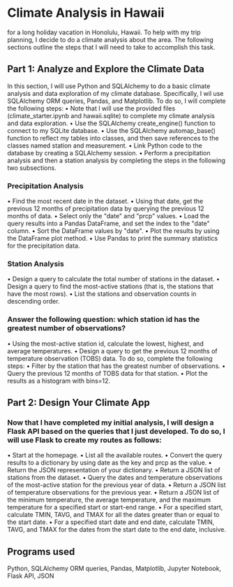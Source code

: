 # ﻿Climate Analysis in Hawaii
for a long holiday vacation in Honolulu, Hawaii. To help with my trip planning, 
I decide to do a climate analysis about the area. The following sections outline the steps that I will need to take to accomplish this task.
 
## Part 1: Analyze and Explore the Climate Data
In this section, I will use Python and SQLAlchemy to do a basic climate analysis and data exploration of my climate database. Specifically, I wil use SQLAlchemy ORM queries, Pandas, and Matplotlib. To do so, I will complete the following steps:
•	Note that I will use the provided files (climate_starter.ipynb and hawaii.sqlite) to complete my climate analysis and data exploration.
•	Use the SQLAlchemy create_engine() function to connect to my SQLite database.
•	Use the SQLAlchemy automap_base() function to reflect my tables into classes, and then save references to the classes named station and measurement.
•	Link Python code to the database by creating a SQLAlchemy session.
•	Perform a precipitation analysis and then a station analysis by completing the steps in the following two subsections.
### Precipitation Analysis
•	Find the most recent date in the dataset.
•	Using that date, get the previous 12 months of precipitation data by querying the previous 12 months of data.
•	Select only the "date" and "prcp" values.
•	Load the query results into a Pandas DataFrame, and set the index to the "date" column.
•	Sort the DataFrame values by "date".
•	Plot the results by using the DataFrame plot method.
•	Use Pandas to print the summary statistics for the precipitation data.
### Station Analysis
•	Design a query to calculate the total number of stations in the dataset.
•	Design a query to find the most-active stations (that is, the stations that have the most rows).
•	List the stations and observation counts in descending order.
### Answer the following question: which station id has the greatest number of observations?
•	Using the most-active station id, calculate the lowest, highest, and average temperatures.
•	Design a query to get the previous 12 months of temperature observation (TOBS) data. To do so, complete the following steps:
•	Filter by the station that has the greatest number of observations.
•	Query the previous 12 months of TOBS data for that station.
•	Plot the results as a histogram with bins=12.
## Part 2: Design Your Climate App
### Now that I have completed my initial analysis, I will design a Flask API based on the queries that I just developed. To do so, I will use Flask to create my routes as follows:
•	Start at the homepage.
•	List all the available routes.
•	Convert the query results to a dictionary by using date as the key and prcp as the value.
•	Return the JSON representation of your dictionary.
•	Return a JSON list of stations from the dataset.
•	Query the dates and temperature observations of the most-active station for the previous year of data.
•	Return a JSON list of temperature observations for the previous year.
•	Return a JSON list of the minimum temperature, the average temperature, and the maximum temperature for a specified start or start-end range.
•	For a specified start, calculate TMIN, TAVG, and TMAX for all the dates greater than or equal to the start date.
•	For a specified start date and end date, calculate TMIN, TAVG, and TMAX for the dates from the start date to the end date, inclusive.
## Programs used
Python, SQLAlchemy ORM queries, Pandas, Matplotlib, Jupyter Notebook, Flask API, JSON



